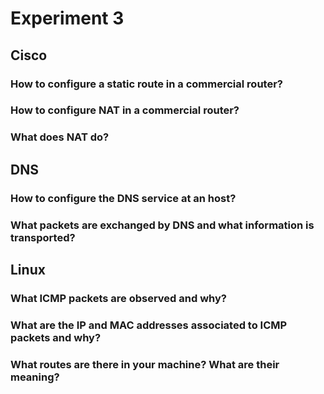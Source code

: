 # Experiment 3

## Cisco

### How to configure a static route in a commercial router?

### How to configure NAT in a commercial router?

### What does NAT do?

## DNS 

### How to configure the DNS service at an host?

### What packets are exchanged by DNS and what information is transported?

## Linux

### What ICMP packets are observed and why?

### What are the IP and MAC addresses associated to ICMP packets and why?

### What routes are there in your machine? What are their meaning?